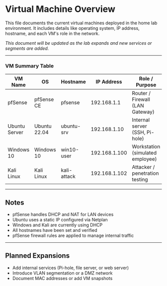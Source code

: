 # Virtual Machine Overview

This file documents the current virtual machines deployed in the home lab environment. It includes details like operating system, IP address, hostname, and each VM's role in the network.

_This document will be updated as the lab expands and new services or segments are added._

---

### VM Summary Table

| VM Name       | OS             | Hostname       | IP Address       | Role / Purpose                   |
|---------------|----------------|----------------|------------------|----------------------------------|
| pfSense        | pfSense CE     | pfsense         | 192.168.1.1      | Router / Firewall (LAN Gateway)  |
| Ubuntu Server  | Ubuntu 22.04   | ubuntu-srv      | 192.168.1.10     | Internal server (SSH, Pi-hole)   |
| Windows 10     | Windows 10     | win10-user      | 192.168.1.100    | Workstation (simulated employee) |
| Kali Linux     | Kali Linux     | kali-attack     | 192.168.1.102    | Attacker / penetration testing   |

---

## Notes

- pfSense handles DHCP and NAT for LAN devices
- Ubuntu uses a static IP configured via Netplan
- Windows and Kali are currently using DHCP
- All hostnames have been set and verified
- pfSense firewall rules are applied to manage internal traffic

---

## Planned Expansions

- Add internal services (Pi-hole, file server, or web server)
- Introduce VLAN segmentation or a DMZ network
- Document MAC addresses or add VM snapshots
